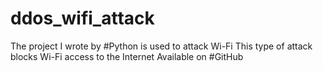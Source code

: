 # ddos_wifi_attack
The project I wrote by #Python is used to attack Wi-Fi This type of attack blocks Wi-Fi access to the Internet Available on #GitHub 
